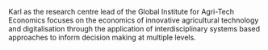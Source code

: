 Karl as the research centre lead of the Global Institute for Agri-Tech Economics focuses on the economics of innovative agricultural technology and digitalisation through the application of interdisciplinary systems based approaches to inform decision making at multiple levels. 
